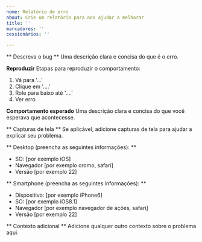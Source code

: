```yaml
---
nome: Relatório de erro
about: Crie um relatório para nos ajudar a melhorar
title: ''
marcadores: ''
cessionários: ''

---
```


** Descreva o bug **
Uma descrição clara e concisa do que é o erro.

**Reproduzir**
Etapas para reproduzir o comportamento:
1. Vá para '...'
2. Clique em '....'
3. Role para baixo até '....'
4. Ver erro

**Comportamento esperado**
Uma descrição clara e concisa do que você esperava que acontecesse.

** Capturas de tela **
Se aplicável, adicione capturas de tela para ajudar a explicar seu problema.

** Desktop (preencha as seguintes informações): **
  - SO: [por exemplo iOS]
  - Navegador [por exemplo cromo, safari]
  - Versão [por exemplo 22]

** Smartphone (preencha as seguintes informações): **
  - Dispositivo: [por exemplo iPhone6]
  - SO: [por exemplo iOS8.1]
  - Navegador [por exemplo navegador de ações, safari]
  - Versão [por exemplo 22]

** Contexto adicional **
Adicione qualquer outro contexto sobre o problema aqui.